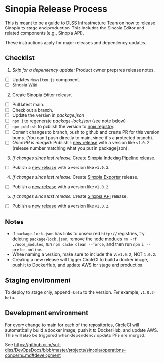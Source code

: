 # Sinopia Release Process

This is meant to be a guide to DLSS Infrastructure Team on how to release Sinopia to stage and production. This includes the Sinopia Editor and related components (e.g., Sinopia API).

These instructions apply for major releases and dependency updates.

## Checklist
1. _Skip for a dependency update:_ Product owner prepares release notes.
  - [ ] Updates `NewsItem.js` component.
  - [ ] Sinopia [Wiki](https://github.com/LD4P/sinopia/wiki/Latest-Release,-What's-Next)
2. Create Sinopia Editor release.
  - [ ] Pull latest main.
  - [ ] Check out a branch.
  - [ ] Update the version in *package.json*
  - [ ] `npm i` to regenerate *package-lock.json* (see note below)
  - [ ] `npm publish` to publish the version to [npm registry](https://npmjs.com).
  - [ ] Commit changes to branch, push to github and create PR for this version bump.  (You can't push directly to main, since it's a protected branch).
  - [ ] _Once PR is merged:_ Publish a [new release](https://github.com/LD4P/sinopia_editor/releases/new) with a version like `v1.0.2` (release number matching what you put in package.json).
3. _If changes since last release:_ Create [Sinopia Indexing Pipeline](https://github.com/LD4P/sinopia_indexing_pipeline) release.
  - [ ] Publish a [new release](https://github.com/LD4P/sinopia_indexing_pipeline/releases/new) with a version like `v1.0.2`.
4. _If changes since last release:_ Create [Sinopia Exporter](https://github.com/LD4P/sinopia_exporter) release.
  - [ ] Publish a [new release](https://github.com/LD4P/sinopia_exporter/releases/new) with a version like `v1.0.2`.
5. _If changes since last release:_ Create [Sinopia API](https://github.com/LD4P/sinopia_api) release.
  - [ ] Publish a [new release](https://github.com/LD4P/sinopia_api/releases/new) with a version like `v1.0.2`.

## Notes
* If `package-lock.json` has links to unsecured `http://` registries, try deleting `package-lock.json`, remove the node modules `rm -rf ./node_modules`, run `npm cache clean --force`, and then run `npm i --prefer-online`.
* When naming a version, make sure to include the _v_: `v1.0.2`, NOT `1.0.2`.
* Creating a new release will trigger CircleCI to build a docker image, push it to DockerHub, and update AWS for stage and production.

## Staging environment
To deploy to stage only, append `-beta` to the version. For example, `v1.0.2-beta`.

## Development environment
For every change to main for each of the repositories, CircleCI will automatically build a docker image, push it to DockerHub, and update AWS. This will also be triggered when dependency update PRs are merged.

See https://github.com/sul-dlss/DevOpsDocs/blob/master/projects/sinopia/operations-concerns.md#development
